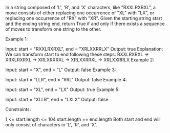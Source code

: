 In a string composed of 'L', 'R', and 'X' characters, like "RXXLRXRXL", a move consists of either replacing one occurrence of "XL" with "LX", or replacing one occurrence of "RX" with "XR". Given the starting string start and the ending string end, return True if and only if there exists a sequence of moves to transform one string to the other.

 

Example 1:

Input: start = "RXXLRXRXL", end = "XRLXXRRLX"
Output: true
Explanation: We can transform start to end following these steps:
RXXLRXRXL ->
XRXLRXRXL ->
XRLXRXRXL ->
XRLXXRRXL ->
XRLXXRRLX
Example 2:

Input: start = "X", end = "L"
Output: false
Example 3:

Input: start = "LLR", end = "RRL"
Output: false
Example 4:

Input: start = "XL", end = "LX"
Output: true
Example 5:

Input: start = "XLLR", end = "LXLX"
Output: false
 

Constraints:

1 <= start.length <= 104
start.length == end.length
Both start and end will only consist of characters in 'L', 'R', and 'X'.
